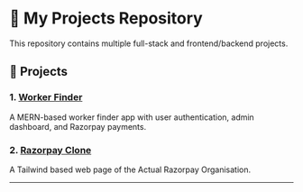 # 💼 My Projects Repository

This repository contains multiple full-stack and frontend/backend projects.

## 📂 Projects

### 1. [Worker Finder](./Mini%20Project/README.md)
A MERN-based worker finder app with user authentication, admin dashboard, and Razorpay payments.


### 2. [Razorpay Clone](./Razorpay%20Clone/README.md)
A Tailwind based web page of the Actual Razorpay Organisation.


---

